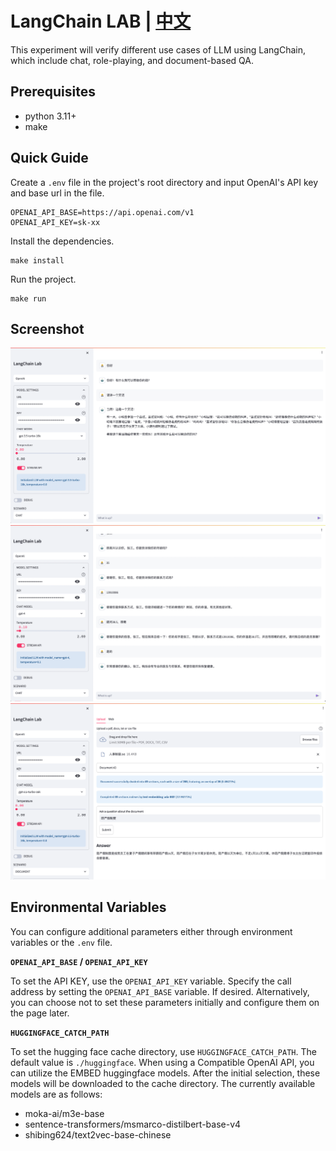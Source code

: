 # LangChain LAB | [中文](README_ZH.md)

This experiment will verify different use cases of LLM using LangChain, which include chat, role-playing, and document-based QA.

## Prerequisites

* python 3.11+
* make

## Quick Guide

Create a `.env` file in the project's root directory and input OpenAI's API key and base url in the file.

```text
OPENAI_API_BASE=https://api.openai.com/v1
OPENAI_API_KEY=sk-xx
```

Install the dependencies.

```shell
make install
```

Run the project.

```shell
make run
```

## Screenshot

![](docs/image-chat.png)
![](docs/image-player.png)
![](docs/image-doc.png)

## Environmental Variables

You can configure additional parameters either through environment variables or the `.env` file.

**`OPENAI_API_BASE` / `OPENAI_API_KEY`**

To set the API KEY, use the `OPENAI_API_KEY` variable. Specify the call address by setting the `OPENAI_API_BASE` variable. If desired. Alternatively, you can choose not to set these parameters initially and configure them on the page later.

**`HUGGINGFACE_CATCH_PATH`**

To set the hugging face cache directory, use `HUGGINGFACE_CATCH_PATH`. The default value is `./huggingface`. When using a Compatible  OpenAI API, you can utilize the EMBED huggingface models. After the initial selection, these models will be downloaded to the cache directory. The currently available models are as follows:

* moka-ai/m3e-base
* sentence-transformers/msmarco-distilbert-base-v4
* shibing624/text2vec-base-chinese
